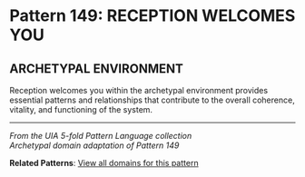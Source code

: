 # Pattern 149: RECEPTION WELCOMES YOU

## ARCHETYPAL ENVIRONMENT

Reception welcomes you within the archetypal environment provides essential patterns and relationships that contribute to the overall coherence, vitality, and functioning of the system.

---

*From the UIA 5-fold Pattern Language collection*  
*Archetypal domain adaptation of Pattern 149*

**Related Patterns**: [View all domains for this pattern](../../UIA/md/T149%20RECEPTION%20WELCOMES%20YOU.md)
